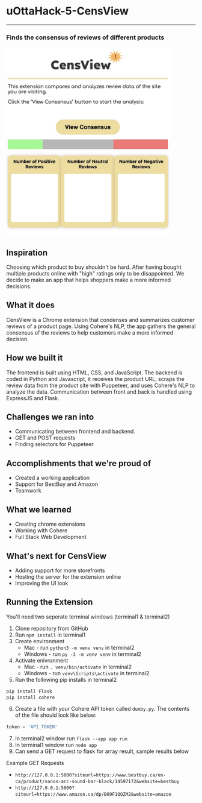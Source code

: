 # uOttaHack-5-CensView
<hr>

### Finds the consensus of reviews of different products

<img src="popup.jpg" alt="popup" height="500px">

## Inspiration
Choosing which product to buy shouldn't be hard. After having bought multiple products online with "high" ratings only to be disappointed. We decide to make an app that helps shoppers make a more informed decisions.

## What it does
CensView is a Chrome extension that condenses and summarizes customer reviews of a product page. Using Cohere's NLP, the app gathers the general consensus of the reviews to help customers make a more informed decision.

## How we built it
The frontend is built using HTML, CSS, and JavaScript. The backend is coded in Python and Javascript, it receives the product URL, scraps the review data from the product site with Puppeteer, and uses Cohere's NLP to analyze the data. Communication between front and back is handled using ExpressJS and Flask.

## Challenges we ran into
- Communicating between frontend and backend. 
- GET and POST requests 
- Finding selectors for Puppeteer

## Accomplishments that we're proud of
- Created a working application
- Support for BestBuy and Amazon
- Teamwork

## What we learned
- Creating chrome extensions
- Working with Cohere
- Full Stack Web Development 

## What's next for CensView
- Adding support for more storefronts
- Hosting the server for the extension online
- Improving the UI look

## Running the Extension
You'll need two seperate terminal windows (terminal1 & terminal2)
1. Clone repository from GitHub
2. Run `npm install` in terminal1
3. Create environment
   - Mac - run `python3 -m venv venv` in terminal2
   - Windows - run `py -3 -m venv venv` in terminal2
4. Activate enivronment
    - Mac - run `. venv/bin/activate` in terminal2
    - Windows - run `venv\Scripts\activate` in terminal2
5. Run the following pip installs in terminal2
```
pip install Flask
pip install cohere
```
6. Create a file with your Cohere API token called `dumby.py`. The contents of the file should look like below:
```python
token = 'API_TOKEN'
```
7. In terminal2 window run `flask --app app run`
8. In terminal1 window run `node app`
9. Can send a GET request to flask for array result, sample results below

Example GET Requests
- `http://127.0.0.1:5000?siteurl=https://www.bestbuy.ca/en-ca/product/sonos-arc-sound-bar-black/14597172&website=bestbuy`
- `http://127.0.0.1:5000?siteurl=https://www.amazon.ca/dp/B09F1QQZM2&website=amazon`